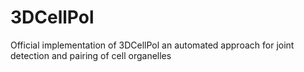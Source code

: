 # 3DCellPol
Official implementation of 3DCellPol an automated approach for joint detection and pairing of cell organelles
